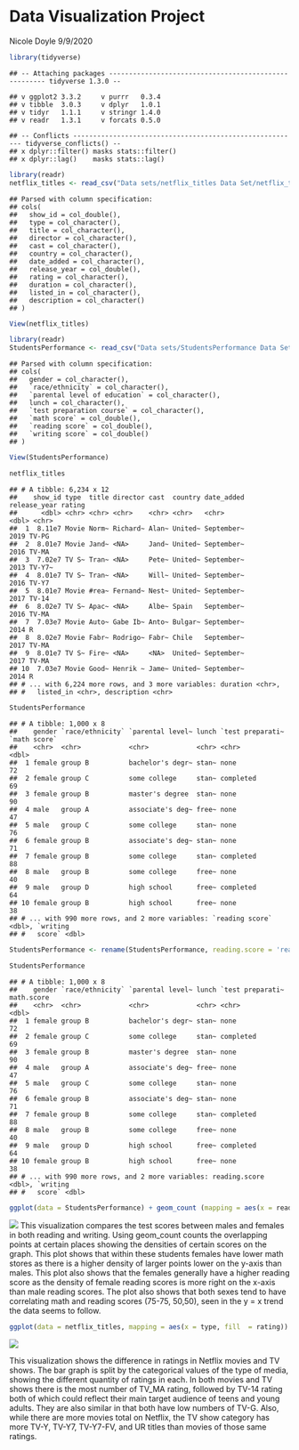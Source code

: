 Data Visualization Project
================
Nicole Doyle
9/9/2020

``` r
library(tidyverse)
```

    ## -- Attaching packages ------------------------------------------------------ tidyverse 1.3.0 --

    ## v ggplot2 3.3.2     v purrr   0.3.4
    ## v tibble  3.0.3     v dplyr   1.0.1
    ## v tidyr   1.1.1     v stringr 1.4.0
    ## v readr   1.3.1     v forcats 0.5.0

    ## -- Conflicts --------------------------------------------------------- tidyverse_conflicts() --
    ## x dplyr::filter() masks stats::filter()
    ## x dplyr::lag()    masks stats::lag()

``` r
library(readr)
netflix_titles <- read_csv("Data sets/netflix_titles Data Set/netflix_titles.csv")
```

    ## Parsed with column specification:
    ## cols(
    ##   show_id = col_double(),
    ##   type = col_character(),
    ##   title = col_character(),
    ##   director = col_character(),
    ##   cast = col_character(),
    ##   country = col_character(),
    ##   date_added = col_character(),
    ##   release_year = col_double(),
    ##   rating = col_character(),
    ##   duration = col_character(),
    ##   listed_in = col_character(),
    ##   description = col_character()
    ## )

``` r
View(netflix_titles)

library(readr)
StudentsPerformance <- read_csv("Data sets/StudentsPerformance Data Set/StudentsPerformance.csv")
```

    ## Parsed with column specification:
    ## cols(
    ##   gender = col_character(),
    ##   `race/ethnicity` = col_character(),
    ##   `parental level of education` = col_character(),
    ##   lunch = col_character(),
    ##   `test preparation course` = col_character(),
    ##   `math score` = col_double(),
    ##   `reading score` = col_double(),
    ##   `writing score` = col_double()
    ## )

``` r
View(StudentsPerformance)
```

``` r
netflix_titles
```

    ## # A tibble: 6,234 x 12
    ##    show_id type  title director cast  country date_added release_year rating
    ##      <dbl> <chr> <chr> <chr>    <chr> <chr>   <chr>             <dbl> <chr> 
    ##  1  8.11e7 Movie Norm~ Richard~ Alan~ United~ September~         2019 TV-PG 
    ##  2  8.01e7 Movie Jand~ <NA>     Jand~ United~ September~         2016 TV-MA 
    ##  3  7.02e7 TV S~ Tran~ <NA>     Pete~ United~ September~         2013 TV-Y7~
    ##  4  8.01e7 TV S~ Tran~ <NA>     Will~ United~ September~         2016 TV-Y7 
    ##  5  8.01e7 Movie #rea~ Fernand~ Nest~ United~ September~         2017 TV-14 
    ##  6  8.02e7 TV S~ Apac~ <NA>     Albe~ Spain   September~         2016 TV-MA 
    ##  7  7.03e7 Movie Auto~ Gabe Ib~ Anto~ Bulgar~ September~         2014 R     
    ##  8  8.02e7 Movie Fabr~ Rodrigo~ Fabr~ Chile   September~         2017 TV-MA 
    ##  9  8.01e7 TV S~ Fire~ <NA>     <NA>  United~ September~         2017 TV-MA 
    ## 10  7.03e7 Movie Good~ Henrik ~ Jame~ United~ September~         2014 R     
    ## # ... with 6,224 more rows, and 3 more variables: duration <chr>,
    ## #   listed_in <chr>, description <chr>

``` r
StudentsPerformance
```

    ## # A tibble: 1,000 x 8
    ##    gender `race/ethnicity` `parental level~ lunch `test preparati~ `math score`
    ##    <chr>  <chr>            <chr>            <chr> <chr>                   <dbl>
    ##  1 female group B          bachelor's degr~ stan~ none                       72
    ##  2 female group C          some college     stan~ completed                  69
    ##  3 female group B          master's degree  stan~ none                       90
    ##  4 male   group A          associate's deg~ free~ none                       47
    ##  5 male   group C          some college     stan~ none                       76
    ##  6 female group B          associate's deg~ stan~ none                       71
    ##  7 female group B          some college     stan~ completed                  88
    ##  8 male   group B          some college     free~ none                       40
    ##  9 male   group D          high school      free~ completed                  64
    ## 10 female group B          high school      free~ none                       38
    ## # ... with 990 more rows, and 2 more variables: `reading score` <dbl>, `writing
    ## #   score` <dbl>

``` r
StudentsPerformance <- rename(StudentsPerformance, reading.score = 'reading score', math.score = 'math score')

StudentsPerformance
```

    ## # A tibble: 1,000 x 8
    ##    gender `race/ethnicity` `parental level~ lunch `test preparati~ math.score
    ##    <chr>  <chr>            <chr>            <chr> <chr>                 <dbl>
    ##  1 female group B          bachelor's degr~ stan~ none                     72
    ##  2 female group C          some college     stan~ completed                69
    ##  3 female group B          master's degree  stan~ none                     90
    ##  4 male   group A          associate's deg~ free~ none                     47
    ##  5 male   group C          some college     stan~ none                     76
    ##  6 female group B          associate's deg~ stan~ none                     71
    ##  7 female group B          some college     stan~ completed                88
    ##  8 male   group B          some college     free~ none                     40
    ##  9 male   group D          high school      free~ completed                64
    ## 10 female group B          high school      free~ none                     38
    ## # ... with 990 more rows, and 2 more variables: reading.score <dbl>, `writing
    ## #   score` <dbl>

``` r
ggplot(data = StudentsPerformance) + geom_count (mapping = aes(x = reading.score, y = math.score, color = gender)) + labs(x = "Reading Score", y = "Math Score", title = "Math and Reading Scores of Students", subtitle = "Effects of Lunch on Student Performance: Trends by Sex", caption = "Source = Royce Simmions") + theme(axis.text.x = element_text(angle=90,hjust=1,vjust=0.5)) 
```

![](Visualizing_files/figure-gfm/unnamed-chunk-4-1.png)<!-- --> This
visualization compares the test scores between males and females in both
reading and writing. Using geom\_count counts the overlapping points at
certain places showing the densities of certain scores on the graph.
This plot shows that within these students females have lower math
stores as there is a higher density of larger points lower on the y-axis
than males. This plot also shows that the females generally have a
higher reading score as the density of female reading scores is more
right on the x-axis than male reading scores. The plot also shows that
both sexes tend to have correlating math and reading scores (75-75,
50,50), seen in the y = x trend the data seems to follow.

``` r
ggplot(data = netflix_titles, mapping = aes(x = type, fill  = rating)) + geom_bar(position = "dodge") + labs(x = "Media Type", y = "Count", title = "Ratings of Netflix Titles", subtitle = "Ratings of Movies and TV Shows", caption = "Source = Flixable") + theme(axis.text.x = element_text(angle=90,hjust=1,vjust=0.5))
```

![](Visualizing_files/figure-gfm/unnamed-chunk-5-1.png)<!-- -->

This visualization shows the difference in ratings in Netflix movies and
TV shows. The bar graph is split by the categorical values of the type
of media, showing the different quantity of ratings in each. In both
movies and TV shows there is the most number of TV\_MA rating, followed
by TV-14 rating both of which could reflect their main target audience
of teens and young adults. They are also similar in that both have low
numbers of TV-G. Also, while there are more movies total on Netflix, the
TV show category has more TV-Y, TV-Y7, TV-Y7-FV, and UR titles than
movies of those same ratings.
